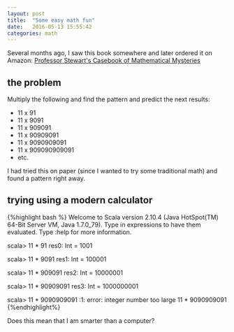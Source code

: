 ```yaml
---
layout: post
title:  "Some easy math fun"
date:   2016-05-13 15:55:42
categories: math
---
```


Several months ago, I saw this book somewhere and later ordered it on Amazon: [Professor Stewart's Casebook of Mathematical Mysteries](https://www.amazon.co.uk/dp/1846683483/ref=pe_385721_51767431_TE_dp_1)

## the problem

Multiply the following and find the pattern and predict the next results:

- 11 x 91
- 11 x 9091
- 11 x 909091
- 11 x 90909091
- 11 x 9090909091
- 11 x 909090909091
- etc.

I had tried this on paper (since I wanted to try some traditional math) and found a pattern right away.

## trying using a modern calculator

{%highlight bash %}
Welcome to Scala version 2.10.4 (Java HotSpot(TM) 64-Bit Server VM, Java 1.7.0_79).
Type in expressions to have them evaluated.
Type :help for more information.

scala> 11 * 91
res0: Int = 1001

scala> 11 * 9091
res1: Int = 100001

scala> 11 * 909091
res2: Int = 10000001

scala> 11 * 90909091
res3: Int = 1000000001

scala> 11 * 9090909091
<console>:1: error: integer number too large
       11 * 9090909091
{%endhighlight%}

Does this mean that I am smarter than a computer?
